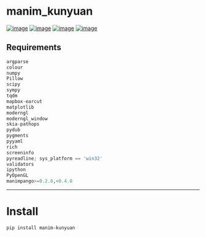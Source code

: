 # manim_kunyuan
[![image](https://img.shields.io/badge/Pypi-0.35-green.svg)](https://pypi.org/project/manim_kunyuan)
[![image](https://img.shields.io/badge/python-3.6+-blue.svg)](https://www.python.org/)
[![image](https://img.shields.io/badge/license--blue.svg)](LICENSE)
[![image](https://img.shields.io/badge/author-kunyuan-orange.svg?style=flat-square&logo=appveyor)](https://github.com/beidongjiedeguang)

## Requirements
```python
argparse
colour
numpy
Pillow
scipy
sympy
tqdm
mapbox-earcut
matplotlib
moderngl
moderngl_window
skia-pathops
pydub
pygments
pyyaml
rich
screeninfo
pyreadline; sys_platform == 'win32'
validators
ipython
PyOpenGL
manimpango>=0.2.0,<0.4.0
```

-------------------
# Install
```bash
pip install manim-kunyuan
```

